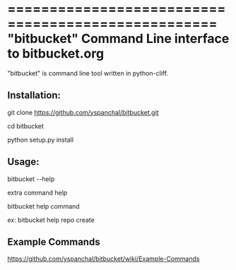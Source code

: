 ===================================================
"bitbucket" Command Line interface to bitbucket.org
===================================================

"bitbucket" is command line tool written in python-cliff.


Installation: 
-------------

git clone https://github.com/yspanchal/bitbucket.git

cd bitbucket 

python setup.py install


Usage: 
------
bitbucket --help

extra command help

bitbucket help command

ex: bitbucket help repo create
 

Example Commands
----------------

https://github.com/yspanchal/bitbucket/wiki/Example-Commands
